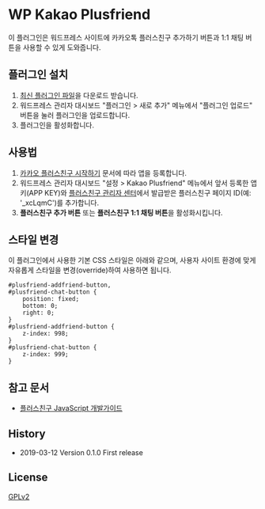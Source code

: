 WP Kakao Plusfriend
==

이 플러그인은 워드프레스 사이트에 카카오톡 플러스친구 추가하기 버튼과 1:1 채팅 버튼을 사용할 수 있게 도와줍니다.

플러그인 설치
--

1. [최신 플러그인 파일](https://github.com/wpguide/wp-kakao-plusfriend/archive/master.zip)을 다운로드 받습니다.
2. 워드프레스 관리자 대시보드 "플러그인 > 새로 추가" 메뉴에서 "플러그인 업로드" 버튼을 눌러 플러그인을 업로드합니다.
3. 플러그인을 활성화합니다. 

사용법
--

1. [카카오 플러스친구 시작하기](https://developers.kakao.com/docs/js/getting-started) 문서에 따라 앱을 등록합니다.
2. 워드프레스 관리자 대시보드 "설정 > Kakao Plusfriend" 메뉴에서 앞서 등록한 앱 키(APP KEY)와 [플러스친구 관리자 센터](https://center-pf.kakao.com/profiles)에서 발급받은 플러스친구 페이지 ID(예: '_xcLqmC')를 추가합니다.
3. **플러스친구 추가 버튼** 또는 **플러스친구 1:1 채팅 버튼**을 활성화시킵니다.


스타일 변경
--

이 플러그인에서 사용한 기본 CSS 스타일은 아래와 같으며, 사용자 사이트 환경에 맞게 자유롭게 스타일을 변경(override)하여 사용하면 됩니다.

    #plusfriend-addfriend-button,
    #plusfriend-chat-button {
        position: fixed;
        bottom: 0;
        right: 0;
    }
    #plusfriend-addfriend-button {
        z-index: 998;
    }
    #plusfriend-chat-button {
        z-index: 999;
    }


참고 문서
--

* [플러스친구 JavaScript 개발가이드](https://developers.kakao.com/docs/js/plusfriend)


History
--

* 2019-03-12 Version 0.1.0 First release

License
--

[GPLv2](https://www.gnu.org/licenses/gpl-2.0.html)